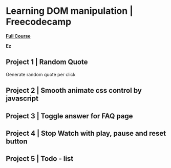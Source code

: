 # Learning DOM manipulation | Freecodecamp
**[Full Course](https://www.youtube.com/watch?v=5fb2aPlgoys)**

**Ez**



## Project 1 | Random Quote
Generate random quote per click


## Project 2 | Smooth animate css control by javascript

## Project 3 | Toggle answer for FAQ page

## Project 4 | Stop Watch with play, pause and reset button

## Project 5 | Todo - list
